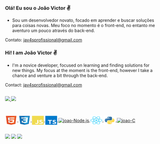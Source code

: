### Olá! Eu sou o João Victor ✌️

- Sou um desenvolvedor novato, focado em aprender e buscar soluções para coisas novas.
  Meu foco no momento é o front-end, no entanto me aventuro um pouco através do back-end.

Contato: jav4sprofissional@gmail.com

### Hi! I am João Victor ✌️

- I'm a novice developer, focused on learning and finding solutions for new things.
  My focus at the moment is the front-end, however I take a chance and venture a bit through the back-end.

Contact: jav4sprofissional@gmail.com

##

<div align="left">
  <a href="https://github.com/JVDAA">
  <div style="height="160px"; display: "flex";">
  <img height="180em" src="https://github-readme-stats.vercel.app/api?username=JVDAA&show_icons=true&theme=dark&include_all_commits=true&count_private=true"/>
  <img height="180em" src="https://github-readme-stats.vercel.app/api/top-langs/?username=JVDAA&layout=compact&langs_count=7&theme=dark"/>
</div>
    
##
    
<div style="display: inline_block"><br>
  <img align="center" alt="joao-HTML" height="30" width="40" src="https://raw.githubusercontent.com/devicons/devicon/master/icons/html5/html5-original.svg">
  <img align="center" alt="joao-CSS" height="30" width="40" src="https://raw.githubusercontent.com/devicons/devicon/master/icons/css3/css3-original.svg">
  <img align="center" alt="joao-Js" height="30" width="40" src="https://raw.githubusercontent.com/devicons/devicon/master/icons/javascript/javascript-plain.svg">
  <img align="center" alt="joao-Ts" height="30" width="40" src="https://raw.githubusercontent.com/devicons/devicon/master/icons/typescript/typescript-plain.svg">
  <img align="center" alt="joao-Node.js" height="30" width="40" src="https://img.icons8.com/fluency/50/000000/node-js.png"/>
  <img align="center" alt="joao-React" height="30" width="40" src="https://raw.githubusercontent.com/devicons/devicon/master/icons/react/react-original.svg">
  <img align="center" alt="joao-Python" height="30" width="40" src="https://raw.githubusercontent.com/devicons/devicon/master/icons/python/python-original.svg">
  <img align="center" alt="joao-C" height="30" width="40" src="https://www.w3schools.in/wp-content/uploads/cprogramming-logo.png?ezimgfmt=ng:webp/ngcb6">  
</div>

##

<div>
  <a href = "mailto:jav4sprofissional@gmail.com"><img src="https://img.shields.io/badge/-Gmail-%23333?style=for-the-badge&logo=gmail&logoColor=white" target="_blank"></a>
  <a href=  "https://www.linkedin.com/in/jo%C3%A3o-victor-arruda-albuquerque-941480180/"target="_blank"><img src="https://img.shields.io/badge/-LinkedIn-%230077B5?style=for-the-badge&logo=linkedin&logoColor=white" target="_blank"></a>
  <a href=  "https://t.me/Jav4s01" target="_blank"><img src=https://img.shields.io/badge/Telegram-2CA5E0?style=for-the-badge&logo=telegram&logoColor=white target="_blank"></a>
</div>
